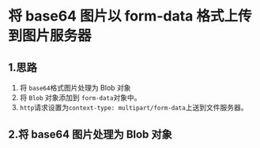 # 将 base64 图片以 form-data 格式上传到图片服务器

## 1.思路

1. 将 `base64`格式图片处理为 Blob 对象
2. 将 `Blob` 对象添加到 `form-data`对象中。
3. `http`请求设置为`context-type: multipart/form-data`上送到文件服务器。

## 2.将 base64 图片处理为 Blob 对象
